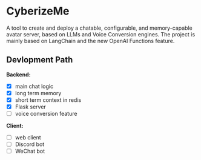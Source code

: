 # CyberizeMe
A tool to create and deploy a chatable, configurable, and memory-capable avatar server, based on LLMs and Voice Conversion engines.
The project is mainly based on LangChain and the new OpenAI Functions feature.

## Devlopment Path
**Backend:**
- [x] main chat logic
- [x] long term memory
- [x] short term context in redis
- [x] Flask server
- [ ] voice conversion feature

**Client:**
- [ ] web client
- [ ] Discord bot
- [ ] WeChat bot
